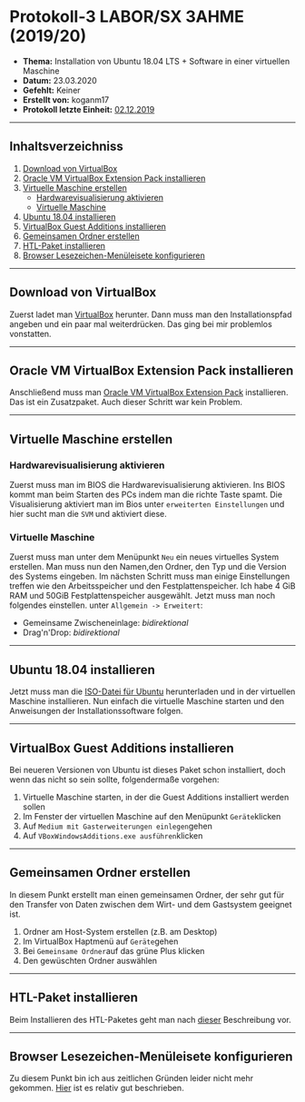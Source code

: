 # Protokoll-3 LABOR/SX 3AHME (2019/20)

* **Thema:** Installation von Ubuntu 18.04 LTS + Software in einer virtuellen Maschine
* **Datum:** 23.03.2020
* **Gefehlt:** Keiner
* **Erstellt von:** koganm17
* **Protokoll letzte Einheit:** [02.12.2019](https://github.com/HTLMechatronics/m17-3ahme-la1-sx/blob/koganm17/Protokolle/Protokoll-2_koganm17_2019-12-02.md)

----------------------------------------------------------------------------------------------

## Inhaltsverzeichniss
1) [Download von VirtualBox](#download-von-virtualbox)
1) [Oracle VM VirtualBox Extension Pack installieren](#oracle-vm-virtualbox-extension-pack-installieren)
1) [Virtuelle Maschine erstellen](#virtuelle-maschine-erstellen)
     * [Hardwarevisualisierung aktivieren](#hardwarevisualisierung-aktivieren)
     * [Virtuelle Maschine](#virtuelle-maschine)
1) [Ubuntu 18.04 installieren](#ubuntu-18.04-installieren)
1) [VirtualBox Guest Additions installieren](#virtualbox-guest-additions-installieren)
1) [Gemeinsamen Ordner erstellen](#gemeinsamen-ordner-erstellen)
1) [HTL-Paket installieren](#htl-paket-installieren)
1) [Browser Lesezeichen-Menüleisete konfigurieren](#browser-lesezeichen-menüleisete-konfigurieren)

----------------------------------------------------------------------------------------------

## Download von VirtualBox

Zuerst ladet man [VirtualBox](https://www.virtualbox.org/wiki/Downloads) herunter. Dann muss man den Installationspfad angeben und ein paar mal weiterdrücken. Das ging bei mir problemlos vonstatten. 

----------------------------------------------------------------------------------------------

## Oracle VM VirtualBox Extension Pack installieren
Anschließend muss man [Oracle VM VirtualBox Extension Pack](https://download.virtualbox.org/virtualbox/6.1.4/Oracle_VM_VirtualBox_Extension_Pack-6.1.4.vbox-extpack) installieren.
Das ist ein Zusatzpaket. Auch dieser Schritt war kein Problem.

----------------------------------------------------------------------------------------------

## Virtuelle Maschine erstellen
### Hardwarevisualisierung aktivieren
Zuerst muss man im BIOS die Hardwarevisualisierung aktivieren. Ins BIOS kommt man beim Starten des PCs indem man die richte Taste spamt.  Die Visualisierung aktiviert man im Bios unter ```erweiterten Einstellungen``` und hier sucht man die ```SVM``` und aktiviert diese.
### Virtuelle Maschine
Zuerst muss man unter dem Menüpunkt ```Neu``` ein neues virtuelles System erstellen. Man muss nun den Namen,den Ordner, den Typ und die Version des Systems eingeben. 
Im nächsten Schritt muss man einige Einstellungen treffen wie den Arbeitsspeicher und den Festplattenspeicher. Ich habe 4 GiB RAM und 50GiB Festplattenspeicher ausgewählt.
Jetzt muss man noch folgendes einstellen. unter ```Allgemein -> Erweitert```:
* Gemeinsame Zwischeneinlage: *bidirektional*
* Drag'n'Drop: *bidirektional*

----------------------------------------------------------------------------------------------

## Ubuntu 18.04 installieren
Jetzt muss man die [ISO-Datei für Ubuntu](https://ubuntu.com/download/desktop/thank-you?version=18.04.4&architecture=amd64) herunterladen und in der virtuellen Maschine installieren.
Nun einfach die virtuelle Maschine starten und den Anweisungen der Installationssoftware folgen.

----------------------------------------------------------------------------------------------

##  VirtualBox Guest Additions installieren
Bei neueren Versionen von Ubuntu ist dieses Paket schon installiert, doch wenn das nicht so sein sollte, folgendermaße vorgehen:
1) Virtuelle Maschine starten, in der die Guest Additions installiert werden sollen
1) Im Fenster der virtuellen Maschine auf den Menüpunkt ```Geräte```klicken
1) Auf ```Medium mit Gasterweiterungen einlegen```gehen
1) Auf ```VBoxWindowsAdditions.exe ausführen```klicken

----------------------------------------------------------------------------------------------

## Gemeinsamen Ordner erstellen
In diesem Punkt erstellt man einen gemeinsamen Ordner, der sehr gut für den Transfer von Daten zwischen dem Wirt- und dem Gastsystem geeignet ist.
1) Ordner am Host-System erstellen (z.B. am Desktop)
1) Im VirtualBox Haptmenü auf ```Geräte```gehen
1) Bei ```Gemeinsame Ordner```auf das grüne Plus klicken
1) Den gewüschten Ordner auswählen

----------------------------------------------------------------------------------------------

## HTL-Paket installieren
Beim Installieren des HTL-Paketes geht man nach [dieser](http://www.htl-mechatronik.at/ubuntu-htl/readme) Beschreibung vor.

----------------------------------------------------------------------------------------------

## Browser Lesezeichen-Menüleisete konfigurieren
Zu diesem Punkt bin ich aus zeitlichen Gründen leider nicht mehr gekommen.
[Hier](https://support.mozilla.org/de/kb/Lesezeichen-sichern-und-wiederherstellen) ist es relativ gut beschrieben.
